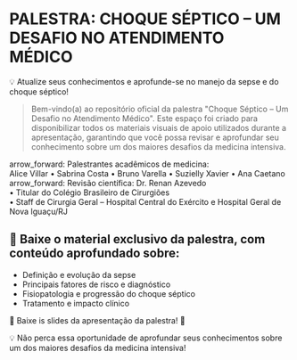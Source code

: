 # PALESTRA: CHOQUE SÉPTICO – UM DESAFIO NO ATENDIMENTO MÉDICO
 
💡 Atualize seus conhecimentos e aprofunde-se no manejo da sepse e do choque séptico!

>  Bem-vindo(a) ao repositório oficial da palestra "Choque Séptico – Um Desafio no Atendimento Médico". Este espaço foi criado para disponibilizar todos os materiais visuais de apoio utilizados durante a apresentação, garantindo que você possa revisar e aprofundar seu conhecimento sobre um dos maiores desafios da medicina intensiva.

arrow_forward: Palestrantes acadêmicos de medicina: <br> 
Alice Villar • Sabrina Costa • Bruno Varella • Suzielly Xavier • Ana Caetano
 <br> 
arrow_forward: Revisão científica: Dr. Renan Azevedo <br> 
 • Titular do Colégio Brasileiro de Cirurgiões <br>  • Staff de Cirurgia Geral – Hospital Central do Exército e Hospital Geral de Nova Iguaçu/RJ

## 📖 Baixe o material exclusivo da palestra, com conteúdo aprofundado sobre:
  
* Definição e evolução da sepse
* Principais fatores de risco e diagnóstico
* Fisiopatologia e progressão do choque séptico
* Tratamento e impacto clínico

📲 Baixe is slides da apresentação da palestra! 🔗 

💡 Não perca essa oportunidade de aprofundar seus conhecimentos sobre um dos maiores desafios da medicina intensiva!


